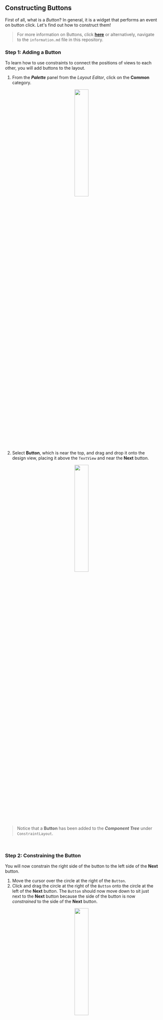 ## Constructing Buttons
First of all, what is a _Button_? In general, it is a widget that performs an event on button click. Let's find out how to construct them!
> For more information on Buttons, click [**here**](information.md) or alternatively, navigate to the `information.md` file in this repository.

### Step 1: Adding a Button
To learn how to use constraints to connect the positions of views to each other, you will add buttons to the layout.
1. From the **_Palette_** panel from the _Layout Editor_, click on the **Common** category.
<p align="center"><img src="https://github.com/Abstract-2912/CS-2340-Assignment-1/assets/156847930/07c349e7-900e-4166-ac6e-b1bf06a3c2e8" width="30%" height="30%"></p>

2. Select **Button**, which is near the top, and drag and drop it onto the design view, placing it above the `TextView` and near the **Next** button.
<p align="center"><img src="https://github.com/Abstract-2912/CS-2340-Assignment-1/assets/156847930/801384e5-f75b-4df2-a538-6c8e31bdae5d" width="30%" height="30%"></p>

> Notice that a **Button** has been added to the **_Component Tree_** under `ConstraintLayout`.

<br>

### Step 2: Constraining the Button
You will now constrain the right side of the button to the left side of the **Next** button.
1. Move the cursor over the circle at the right of the `Button`.
2. Click and drag the circle at the right of the `Button` onto the circle at the left of the **Next** button. The `Button` should now move down to sit just next to the **Next** button because the side of the button is now _constrained_ to the side of the **Next** button.
<p align="center"><img src="https://github.com/Abstract-2912/CS-2340-Assignment-1/assets/156847930/95b502d8-9e50-46eb-996d-ce1e6f718519" width="30%" height="30%"></p>

3. Take a look at the **Constraint Widget** in the **Layout** pane of the **_Attributes_** panel. It shows some constraints for the `Button`, including **End -> StartOf button_first**.
<p align="center"><img src="https://github.com/Abstract-2912/CS-2340-Assignment-1/assets/156847930/a38702ab-1f7c-4f60-9518-5ff36f1814a8" width="30%" height="30%"></p>

4. You may see a warning, "**Not Vertically Constrained**". To fix this, add a constraint from the top of the `Button` to the top of the screen. Also add a constraint to constrain the left of the `Button` to the left of the screen.
<p align="center"><img src="https://github.com/Abstract-2912/CS-2340-Assignment-1/assets/156847930/185a6c9c-1846-45e3-b13c-f1c8b560e65a" width="30%" height="30%"></p>

5. Before adding another button, relabel this button so things are a little clearer about which button is which. Click on the `Button` in the **Design Layout**.
6. Look at the **_Attributes_** panel on the right, and notice the **id** field.
7. Change the **id** from `button` to `toast_button`.
<p align="center"><img src="https://github.com/Abstract-2912/CS-2340-Assignment-1/assets/156847930/d53297e9-15f8-477c-9b41-4e2f80d4103d" width="30%" height="30%"></p>

<br>

### Step 3: Deleting Constraints
#### Single Constraint
You may do any of the following:
- In the design view or blueprint view, hold the `Ctrl` key (`Command` on a Mac) and move the cursor over the circle for the constraint until the circle highlights, then click the circle.
<p align="center"><img src="https://github.com/Abstract-2912/CS-2340-Assignment-1/assets/156847930/69aa69ca-9f49-4a6f-bb7f-878844ff8886" width="30%" height="30%"></p>

- OR click on one of the constrained views, then right-click on the constraint and select **Delete** from the menu.
- OR in the **_Attributes_** panel, move the cursor over the circle for the constraint until it shows an x, then click it.
<p align="center"><img src="https://github.com/Abstract-2912/CS-2340-Assignment-1/assets/156847930/e74b1d21-224f-44f0-bf91-72156cbf56ed" width="30%" height="30%"></p>

> If you delete a constraint and want it back, either undo the action, or create a new constraint.

#### Chain Constraints
You will adjust the button labeled **Next**, which Android Studio created for you when you created the project. The constraint between it and the `TextView` looks a little different, a wavy line instead of a jagged one, with no arrow. This indicates a _chain_, where the constraints link two or more objects to each other, instead of just one to another. For now, you'll delete the chained constraints and replace them with regular constraints
1. Click on the **Next** button, and then delete the constraint from the top of the button to the `TextView`.
<p align="center"><img src="https://github.com/Abstract-2912/CS-2340-Assignment-1/assets/156847930/41de064d-c313-4104-9940-ea6c02d0f15b" width="30%" height="30%"></p>

2. Click on the `TextView`, and then delete the constraint from the bottom of the text to the **Next** button.
<p align="center"><img src="https://github.com/Abstract-2912/CS-2340-Assignment-1/assets/156847930/ed0dc2b1-c23b-424e-ab43-9761e02133be" width="30%" height="30%"></p>

<br>

### Step 4: Extracting String Resources
1. In the `fragment_first.xml` layout file, find the text property for the `toast_button` button. 
```angular2html
<Button 
        android:id="@+id/toast_button"
        android:layout_width="wrap_content"
        android:layout_height="wrap_content"
        android:text="Button"
```
Notice that the text "_Button_" is directly in the layout field, instead of referencing a string resource as the `TextView` does. This will make it harder to translate your app to other languages.

2. To fix this, click the highlighted code. A light bulb appears on the left.
<p align="center"><img src="https://github.com/Abstract-2912/CS-2340-Assignment-1/assets/156847930/37d21c90-469c-4e4e-b9e2-b008018b6773" width="50%" height="50%"></p>

3. Click the lightbulb. In the menu that pops up, select **Extract string resource**.
<p align="center"><img src="https://github.com/Abstract-2912/CS-2340-Assignment-1/assets/156847930/c9784477-23e6-4941-a4c2-ffe874711fb2" width="50%" height="50%"></p>

4. In the dialog box that appears, change the resource name to `toast_button_text` and the resource value to **Toast** and click **OK**.
<p align="center"><img src="https://github.com/Abstract-2912/CS-2340-Assignment-1/assets/156847930/2799773d-ed47-46c6-a724-126e472d9b80" width="30%" height="30%"></p>

Notice that the value of the `android:text` property has changed to `@string/toast_button_text`.
```angular2html
android:text="@string/toast_button_text"
```
5. Go to the **res** > **values** > **strings.xml** file. Notice that a new string resource has been added, named `toast_button_text`.
```angular2html
<string name="toast_button_text">Toast</string>
```
6. Run the app to make sure it displays as you expect it to.

<br>

### Step 5: Update the Next Button
The **Next** button already has its text in a string resource, but you'll make some changes to the button to match its new role, which will be to generate and display a random number.
1. As you did for the **Toast** button, change the **id** of the **Next** button from `button_first` to `random_button` in the **_Attributes_** panel. (If you get a dialog box asking to update all usages of the button, click **Refactor**. This will fix any other references to the button in the project code.)
<p align="center"><img src="https://github.com/Abstract-2912/CS-2340-Assignment-1/assets/156847930/a058568a-4cbb-494b-88a2-fbf2e4466a69" width="30%" height="30%"></p>

2. In `strings.xml`, right-click on the `next` string resource.
3. Select **Refactor** > **Rename...**. 
<p align="center"><img src="https://github.com/Abstract-2912/CS-2340-Assignment-1/assets/156847930/27c226cc-a313-40f8-9263-e726e531a3b2" width="30%" height="30%"></p>

4. Change the name to `random_button_text`. Click **Refactor** to rename your string and close the dialog.
<p align="center"><img src="https://github.com/Abstract-2912/CS-2340-Assignment-1/assets/156847930/1236f44a-b4eb-4769-88bd-31fa7d6263ae" width="30%" height="30%"></p>

5. Change the value of the string from **Next** to **Random**. (If you want, move `random_button_text` to below `toast_button_text`)

<details><summary>Additional Practice: Adding a Third button</summary>

1. In `fragment_first.xml`, add another button to the layout, and drop it somewhere between the **Toast** button and the **Random** button, above the `TextView`.
2. Add vertical constraints the same as the other two buttons. Constrain the bottom of the third button to the top of TextView; constrain the top of the third button to the top of the screen.
3. Add horizontal constraints from the third button to the other buttons. Constrain the left side of the third button to the right side of the **Toast** button; constrain the right side of the third button to the left side of the **Random** button.
4. Refactor the **id**, text, and value to `count_button`, `count_button_text` and **Count** respectively.

**Final Result**
<p align="center"><img src="https://github.com/Abstract-2912/CS-2340-Assignment-1/assets/156847930/828ea19f-ef35-4823-9dcd-05e11b0f6ccf" width="30%" height="30%"></p>

</details>

> [!NOTE]
> #### Bias Constraints
> Examine the XML code for `fragment_first.xml`. Do any of the buttons have the attribute `app:layout_constraintVertical_bias`?
> <br>
> These "bias" constraints allows you to tweak the position of a view to be more on one side than the other when both sides are constrained in opposite directions. For example, if both the top and bottom sides of a view are constrained to the top and bottom of the screen, you can use a vertical bias to place the view more towards the top than the bottom.

<br>

### Step 6: Prepare UI for Interactivity
The next task is to make the buttons do something when they are pressed. First, you need to get the UI ready.
1. Change the text of the TextView to show the number **0** by going to `strings.xml`, finding `<string name="lorem_ipsum">`, and changing `Hello World!`.
2. _(Skip this step if done before)_ Change the **id** of the last button you added, `button`, to `count_button` in the **_Attributes_** panel.
3. _(Skip this step if done before)_ In the XML, extract the string resource to `count_button_text` and set the value to **Count**.

The buttons should now have the following text and ids:

| Button        | text   |           id            |
|---------------|--------|:-----------------------:|
| Left button   | Toast  |    @+id/toast_button    |
| Middle button | Count  |    @+id/count_button    |
| Right button  | Random |   @+id/random_button    |


> [!WARNING]
> If you edited the XML for the layout directly, you might see some errors. The errors occur because the buttons have changed their `id` and now these constraints are referencing non-existent views. 
> If you have these errors, fix them by updating the `id` of the buttons in the constraints that are underlined in red.

<br>

_Congratulations_! You have constructed interactive elements for you application. Click [**here**](actions.md) for **next steps** or alternatively, navigate to the `actions.md` file in this repository, where you will start add functionality to your application.
 
